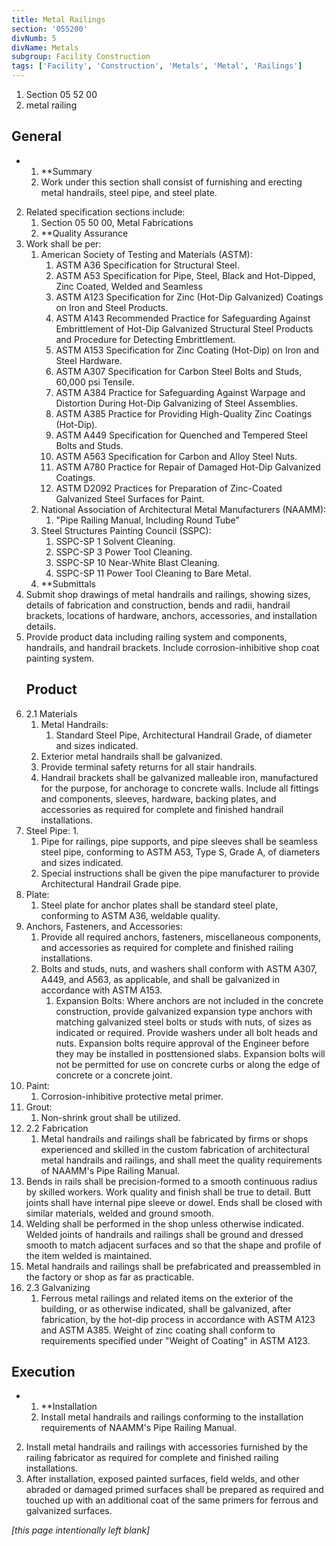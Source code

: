 ```yaml
---
title: Metal Railings
section: '055200'
divNumb: 5
divName: Metals
subgroup: Facility Construction
tags: ['Facility', 'Construction', 'Metals', 'Metal', 'Railings']
---
```


   1. Section 05 52 00
   1. metal railing

## General


* 
	1. **Summary
   1. Work under this section shall consist of furnishing and erecting metal handrails, steel pipe, and steel plate. 
2. Related specification sections include:
	1. Section 05 50 00, Metal Fabrications
	2. **Quality Assurance
3. Work shall be per:
	1. American Society of Testing and Materials (ASTM):
		1. ASTM A36 Specification for Structural Steel.
		2. ASTM A53 Specification for Pipe, Steel, Black and Hot-Dipped, Zinc Coated, Welded and Seamless
		3. ASTM A123 Specification for Zinc (Hot-Dip Galvanized) Coatings on Iron and Steel Products.
		4. ASTM A143 Recommended Practice for Safeguarding Against Embrittlement of Hot-Dip Galvanized Structural Steel Products and Procedure for Detecting Embrittlement.
		5. ASTM A153 Specification for Zinc Coating (Hot-Dip) on Iron and Steel Hardware.
		6. ASTM A307 Specification for Carbon Steel Bolts and Studs, 60,000 psi Tensile.
		7. ASTM A384 Practice for Safeguarding Against Warpage and Distortion During Hot-Dip Galvanizing of Steel Assemblies.
		8. ASTM A385 Practice for Providing High-Quality Zinc Coatings (Hot-Dip).
		9. ASTM A449 Specification for Quenched and Tempered Steel Bolts and Studs.
		10. ASTM A563 Specification for Carbon and Alloy Steel Nuts.
		11. ASTM A780 Practice for Repair of Damaged Hot-Dip Galvanized Coatings.
		12. ASTM D2092 Practices for Preparation of Zinc-Coated Galvanized Steel Surfaces for Paint.
	2. National Association of Architectural Metal Manufacturers (NAAMM):
		1. "Pipe Railing Manual, Including Round Tube"
	3. Steel Structures Painting Council (SSPC):
		1. SSPC-SP 1 Solvent Cleaning.
		2. SSPC-SP 3 Power Tool Cleaning.
		3. SSPC-SP 10 Near-White Blast Cleaning.
		4. SSPC-SP 11 Power Tool Cleaning to Bare Metal.
	4. **Submittals
4. Submit shop drawings of metal handrails and railings, showing sizes, details of fabrication and construction, bends and radii, handrail brackets, locations of hardware, anchors, accessories, and installation details.
5. Provide product data including railing system and components, handrails, and handrail brackets. Include corrosion-inhibitive shop coat painting system. 
   ## Product
1. 2.1 Materials
   1. Metal Handrails:
      1. Standard Steel Pipe, Architectural Handrail Grade, of diameter and sizes indicated.
	1. Exterior metal handrails shall be galvanized. 
	2. Provide terminal safety returns for all stair handrails. 
	3. Handrail brackets shall be galvanized malleable iron, manufactured for the purpose, for anchorage to concrete walls. Include all fittings and components, sleeves, hardware, backing plates, and accessories as required for complete and finished handrail installations.
2. Steel Pipe:
      1. 
	1. Pipe for railings, pipe supports, and pipe sleeves shall be seamless steel pipe, conforming to ASTM A53, Type S, Grade A, of diameters and sizes indicated. 
	2. Special instructions shall be given the pipe manufacturer to provide Architectural Handrail Grade pipe.
3. Plate:
      1. Steel plate for anchor plates shall be standard steel plate, conforming to ASTM A36, weldable quality.
4. Anchors, Fasteners, and Accessories:
      1. Provide all required anchors, fasteners, miscellaneous components, and accessories as required for complete and finished railing installations. 
	1. Bolts and studs, nuts, and washers shall conform with ASTM A307, A449, and A563, as applicable, and shall be galvanized in accordance with ASTM A153.
		1. Expansion Bolts: Where anchors are not included in the concrete construction, provide galvanized expansion type anchors with matching galvanized steel bolts or studs with nuts, of sizes as indicated or required. Provide washers under all bolt heads and nuts. Expansion bolts require approval of the Engineer before they may be installed in posttensioned slabs. Expansion bolts will not be permitted for use on concrete curbs or along the edge of concrete or a concrete joint.
5. Paint:
      1. Corrosion-inhibitive protective metal primer.
6. Grout:
      1. Non-shrink grout shall be utilized. 
1. 2.2 Fabrication
   1. Metal handrails and railings shall be fabricated by firms or shops experienced and skilled in the custom fabrication of architectural metal handrails and railings, and shall meet the quality requirements of NAAMM's Pipe Railing Manual.
2. Bends in rails shall be precision-formed to a smooth continuous radius by skilled workers. Work quality and finish shall be true to detail. Butt joints shall have internal pipe sleeve or dowel. Ends shall be closed with similar materials, welded and ground smooth.
3. Welding shall be performed in the shop unless otherwise indicated. Welded joints of handrails and railings shall be ground and dressed smooth to match adjacent surfaces and so that the shape and profile of the item welded is maintained.
4. Metal handrails and railings shall be prefabricated and preassembled in the factory or shop as far as practicable.
1. 2.3 Galvanizing
   1. Ferrous metal railings and related items on the exterior of the building, or as otherwise indicated, shall be galvanized, after fabrication, by the hot-dip process in accordance with ASTM A123 and ASTM A385. Weight of zinc coating shall conform to requirements specified under "Weight of Coating" in ASTM A123.


## Execution


* 
	1. **Installation
   1. Install metal handrails and railings conforming to the installation requirements of NAAMM's Pipe Railing Manual.
2. Install metal handrails and railings with accessories furnished by the railing fabricator as required for complete and finished railing installations.
3. After installation, exposed painted surfaces, field welds, and other abraded or damaged primed surfaces shall be prepared as required and touched up with an additional coat of the same primers for ferrous and galvanized surfaces.

*[this page intentionally left blank]*

